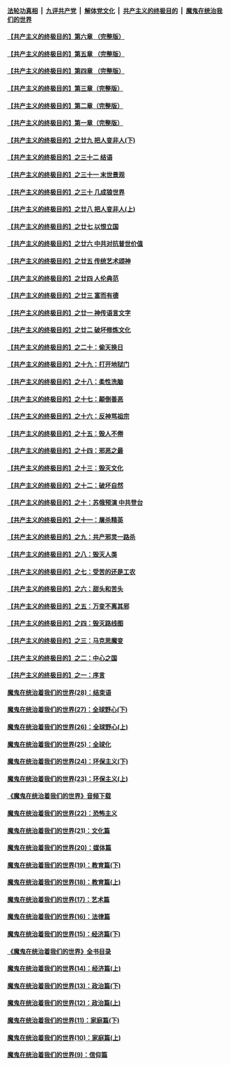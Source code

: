 ####  [法轮功真相](../../../../basic/blob/master/README.md?t=04020801) &nbsp;|&nbsp; [九评共产党](../../../../9ping.md/blob/master/README.md?t=04020801) &nbsp;|&nbsp; [解体党文化](../../../../jtdwh.md/blob/master/README.md?t=04020801)  &nbsp;|&nbsp; [共产主义的终极目的](../../../../gczydzjmd.md/blob/master/README.md?t=04020801) &nbsp;|&nbsp; [魔鬼在统治我们的世界](../../../../mgztzwmdsj.md/blob/master/README.md?t=04020801) 

#### [【共产主义的终极目的】第六章 （完整版）](../pages/nsc422/n11428913.md?t=04020801) 

#### [【共产主义的终极目的】第五章 （完整版）](../pages/nsc422/n11428912.md?t=04020801) 

#### [【共产主义的终极目的】第四章 （完整版）](../pages/nsc422/n11428907.md?t=04020801) 

#### [【共产主义的终极目的】第三章（完整版）](../pages/nsc422/n11428848.md?t=04020801) 

#### [【共产主义的终极目的】第二章（完整版）](../pages/nsc422/n11428831.md?t=04020801) 

#### [【共产主义的终极目的】第一章（完整版）](../pages/nsc422/n11417651.md?t=04020801) 

#### [【共产主义的终极目的】之廿九 把人变非人(下)](../pages/nsc422/n11344140.md?t=04020801) 

#### [【共产主义的终极目的】之三十二 结语](../pages/nsc422/n11360535.md?t=04020801) 

#### [【共产主义的终极目的】之三十一 末世景观](../pages/nsc422/n11351129.md?t=04020801) 

#### [【共产主义的终极目的】之三十 几成狼世界](../pages/nsc422/n11348280.md?t=04020801) 

#### [【共产主义的终极目的】之廿八 把人变非人(上)](../pages/nsc422/n11340492.md?t=04020801) 

#### [【共产主义的终极目的】之廿七 以恨立国](../pages/nsc422/n11336944.md?t=04020801) 

#### [【共产主义的终极目的】之廿六 中共对抗普世价值](../pages/nsc422/n11324785.md?t=04020801) 

#### [【共产主义的终极目的】之廿五 传统艺术颂神](../pages/nsc422/n11296396.md?t=04020801) 

#### [【共产主义的终极目的】之廿四 人伦典范](../pages/nsc422/n11296397.md?t=04020801) 

#### [【共产主义的终极目的】之廿三 富而有德](../pages/nsc422/n11283598.md?t=04020801) 

#### [【共产主义的终极目的】之廿一 神传语言文字](../pages/nsc422/n11263265.md?t=04020801) 

#### [【共产主义的终极目的】之廿二 破坏修炼文化](../pages/nsc422/n11245728.md?t=04020801) 

#### [【共产主义的终极目的】之二十：偷天换日](../pages/nsc422/n11238846.md?t=04020801) 

#### [【共产主义的终极目的】之十九：打开地狱门](../pages/nsc422/n11206376.md?t=04020801) 

#### [【共产主义的终极目的】之十八：柔性洗脑](../pages/nsc422/n11199994.md?t=04020801) 

#### [【共产主义的终极目的】之十七：颠倒善恶](../pages/nsc422/n11179782.md?t=04020801) 

#### [【共产主义的终极目的】之十六：反神骂祖宗](../pages/nsc422/n11166798.md?t=04020801) 

#### [【共产主义的终极目的】之十五：毁人不倦](../pages/nsc422/n11166792.md?t=04020801) 

#### [【共产主义的终极目的】之十四：邪恶之最](../pages/nsc422/n11150249.md?t=04020801) 

#### [【共产主义的终极目的】之十三：毁灭文化](../pages/nsc422/n11135227.md?t=04020801) 

#### [【共产主义的终极目的】之十二：破坏自然](../pages/nsc422/n11135214.md?t=04020801) 

#### [【共产主义的终极目的】之十：苏俄预演 中共登台](../pages/nsc422/n11118424.md?t=04020801) 

#### [【共产主义的终极目的】之十一：屠杀精英](../pages/nsc422/n11118442.md?t=04020801) 

#### [【共产主义的终极目的】之九：共产邪灵一路杀](../pages/nsc422/n11114139.md?t=04020801) 

#### [【共产主义的终极目的】之八：毁灭人类](../pages/nsc422/n11108503.md?t=04020801) 

#### [【共产主义的终极目的】之七：受苦的还是工农](../pages/nsc422/n11101809.md?t=04020801) 

#### [【共产主义的终极目的】之六：甜头和苦头](../pages/nsc422/n11096971.md?t=04020801) 

#### [【共产主义的终极目的】之五：万变不离其邪](../pages/nsc422/n11091285.md?t=04020801) 

#### [【共产主义的终极目的】之四：毁灭路线图](../pages/nsc422/n11086284.md?t=04020801) 

#### [【共产主义的终极目的】之三：马克思魔变](../pages/nsc422/n11061941.md?t=04020801) 

#### [【共产主义的终极目的】之二：中心之国](../pages/nsc422/n11047728.md?t=04020801) 

#### [【共产主义的终极目的】之一：序言](../pages/nsc422/n11086077.md?t=04020801) 

#### [魔鬼在统治着我们的世界(28)：结束语](../pages/nsc422/n10936246.md?t=04020801) 

#### [魔鬼在统治着我们的世界(27)：全球野心(下)](../pages/nsc422/n10928319.md?t=04020801) 

#### [魔鬼在统治着我们的世界(26)：全球野心(上)](../pages/nsc422/n10900318.md?t=04020801) 

#### [魔鬼在统治着我们的世界(25)：全球化](../pages/nsc422/n10788205.md?t=04020801) 

#### [魔鬼在统治着我们的世界(24)：环保主义(下)](../pages/nsc422/n10695307.md?t=04020801) 

#### [魔鬼在统治着我们的世界(23)：环保主义(上)](../pages/nsc422/n10688613.md?t=04020801) 

#### [《魔鬼在统治着我们的世界》音频下载](../pages/nsc422/n10635553.md?t=04020801) 

#### [魔鬼在统治着我们的世界(22)：恐怖主义](../pages/nsc422/n10614727.md?t=04020801) 

#### [魔鬼在统治着我们的世界(21)：文化篇](../pages/nsc422/n10597706.md?t=04020801) 

#### [魔鬼在统治着我们的世界(20)：媒体篇](../pages/nsc422/n10586579.md?t=04020801) 

#### [魔鬼在统治着我们的世界(19)：教育篇(下)](../pages/nsc422/n10564808.md?t=04020801) 

#### [魔鬼在统治着我们的世界(18)：教育篇(上)](../pages/nsc422/n10526970.md?t=04020801) 

#### [魔鬼在统治着我们的世界(17)：艺术篇](../pages/nsc422/n10499093.md?t=04020801) 

#### [魔鬼在统治着我们的世界(16)：法律篇](../pages/nsc422/n10485969.md?t=04020801) 

#### [魔鬼在统治着我们的世界(15)：经济篇(下)](../pages/nsc422/n10469975.md?t=04020801) 

#### [《魔鬼在统治着我们的世界》全书目录](../pages/nsc422/n10464261.md?t=04020801) 

#### [魔鬼在统治着我们的世界(14)：经济篇(上)](../pages/nsc422/n10457370.md?t=04020801) 

#### [魔鬼在统治着我们的世界(13)：政治篇(下)](../pages/nsc422/n10448270.md?t=04020801) 

#### [魔鬼在统治着我们的世界(12)：政治篇(上)](../pages/nsc422/n10444576.md?t=04020801) 

#### [魔鬼在统治着我们的世界(11)：家庭篇(下)](../pages/nsc422/n10440961.md?t=04020801) 

#### [魔鬼在统治着我们的世界(10)：家庭篇(上)](../pages/nsc422/n10435448.md?t=04020801) 

#### [魔鬼在统治着我们的世界(9)：信仰篇](../pages/nsc422/n10432159.md?t=04020801) 

